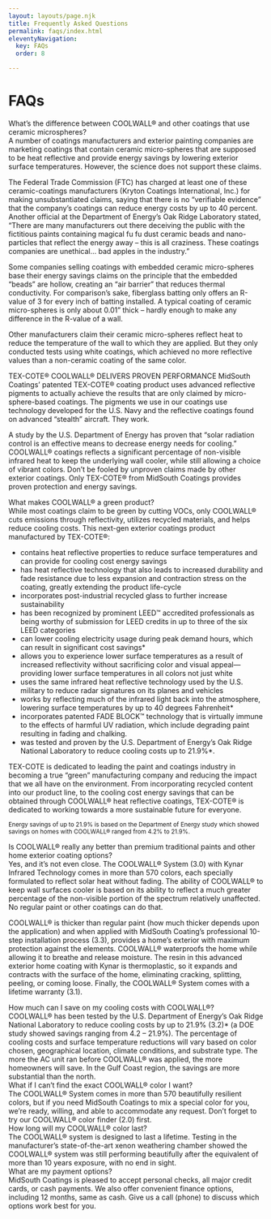 ```yaml
---
layout: layouts/page.njk
title: Frequently Asked Questions
permalink: faqs/index.html
eleventyNavigation:
  key: FAQs
  order: 8

---
```


# FAQs

<div class="question">
What’s the difference between COOLWALL® and other coatings that use ceramic microspheres?
</div>

<div class="answer">
A number of coatings manufacturers and exterior painting companies are marketing coatings that contain ceramic micro-spheres that are supposed to be heat reflective and provide energy savings by lowering exterior surface temperatures. However, the science does not support these claims.

The Federal Trade Commission (FTC) has charged at least one of these ceramic-coatings manufacturers (Kryton Coatings International, Inc.) for making unsubstantiated claims, saying that there is no “verifiable evidence” that the company’s coatings can reduce energy costs by up to 40 percent. Another official at the Department of Energy’s Oak Ridge Laboratory stated, “There are many manufacturers out there deceiving the public with the fictitious paints containing magical fu fu dust ceramic beads and nano-particles that reflect the energy away – this is all craziness. These coatings companies are unethical… bad apples in the industry.”

Some companies selling coatings with embedded ceramic micro-spheres base their energy savings claims on the principle that the embedded “beads” are hollow, creating an “air barrier” that reduces thermal conductivity. For comparison’s sake, fiberglass batting only offers an R-value of 3 for every inch of batting installed. A typical coating of ceramic micro-spheres is only about 0.01” thick – hardly enough to make any difference in the R-value of a wall.

Other manufacturers claim their ceramic micro-spheres reflect heat to reduce the temperature of the wall to which they are applied. But they only conducted tests using white coatings, which achieved no more reflective values than a non-ceramic coating of the same color.

TEX-COTE® COOLWALL® DELIVERS PROVEN PERFORMANCE
MidSouth Coatings’ patented TEX-COTE® coating product uses advanced reflective pigments to actually achieve the results that are only claimed by micro-sphere-based coatings. The pigments we use in our coatings use technology developed for the U.S. Navy and the reflective coatings found on advanced “stealth” aircraft. They work.

A study by the U.S. Department of Energy has proven that “solar radiation control is an effective means to decrease energy needs for cooling.” COOLWALL® coatings reflects a significant percentage of non-visible infrared heat to keep the underlying wall cooler, while still allowing a choice of vibrant colors. Don’t be fooled by unproven claims made by other exterior coatings. Only TEX-COTE® from MidSouth Coatings provides proven protection and energy savings.
</div>

<div class="question">
What makes COOLWALL® a green product? 
</div>

<div class="answer">
While most coatings claim to be green by cutting VOCs, only COOLWALL® cuts emissions through reflectivity, utilizes recycled materials, and helps reduce cooling costs. This next-gen exterior coatings product manufactured by TEX-COTE®:

- contains heat reflective properties to reduce surface temperatures and can provide for cooling cost energy savings
- has heat reflective technology that also leads to increased durability and fade resistance due to less expansion and contraction stress on the coating, greatly extending the product life-cycle
- incorporates post-industrial recycled glass to further increase sustainability
- has been recognized by prominent LEED™ accredited professionals as being worthy of submission for LEED credits in up to three of the six LEED categories
- can lower cooling electricity usage during peak demand hours, which can result in significant cost savings*
- allows you to experience lower surface temperatures as a result of increased reflectivity without sacrificing color and visual appeal—providing lower surface temperatures in all colors not just white
- uses the same infrared heat reflective technology used by the U.S. military to reduce radar signatures on its planes and vehicles
- works by reflecting much of the infrared light back into the atmosphere, lowering surface temperatures by up to 40 degrees Fahrenheit*
- incorporates patented FADE BLOCK™ technology that is virtually immune to the effects of harmful UV radiation, which include degrading paint resulting in fading and chalking.
- was tested and proven by the U.S. Department of Energy’s Oak Ridge National Laboratory to reduce cooling costs up to 21.9%\*. 


TEX-COTE is dedicated to leading the paint and coatings industry in becoming a true “green” manufacturing company and reducing the impact that we all have on the environment. From incorporating recycled content into our product line, to the cooling cost energy savings that can be obtained through COOLWALL® heat reflective coatings, TEX-COTE® is dedicated to working towards a more sustainable future for everyone.

<small>Energy savings of up to 21.9% is based on the Department of Energy study which showed savings on homes with COOLWALL® ranged from 4.2% to 21.9%.</small>
</div>

<div class="question">
Is COOLWALL® really any better than premium traditional paints and other home exterior coating options?
</div>

<div class="answer">
Yes, and it’s not even close. The COOLWALL® System (3.0) with Kynar Infrared Technology comes in more than 570 colors, each specially formulated to reflect solar heat without fading. The ability of COOLWALL® to keep wall surfaces cooler is based on its ability to reflect a much greater percentage of the non-visible portion of the spectrum relatively unaffected. No regular paint or other coatings can do that.

COOLWALL® is thicker than regular paint (how much thicker depends upon the application) and when applied with MidSouth Coating’s professional 10-step installation process (3.3), provides a home’s exterior with maximum protection against the elements. COOLWALL® waterproofs the home while allowing it to breathe and release moisture. The resin in this advanced exterior home coating with Kynar is thermoplastic, so it expands and contracts with the surface of the home, eliminating cracking, splitting, peeling, or coming loose. Finally, the COOLWALL® System comes with a lifetime warranty (3.1).
</div>

<div class="question">
How much can I save on my cooling costs with COOLWALL®? 
</div>

<div class="answer">
COOLWALL® has been tested by the U.S. Department of Energy’s Oak Ridge National Laboratory to reduce cooling costs by up to 21.9% (3.2)* (a DOE study showed savings ranging from 4.2 – 21.9%). The percentage of cooling costs and surface temperature reductions will vary based on color chosen, geographical location, climate conditions, and substrate type. The more the AC unit ran before COOLWALL® was applied, the more homeowners will save. In the Gulf Coast region, the savings are more substantial than the north.
</div>

<div class="question">
What if I can’t find the exact COOLWALL® color I want? 
</div>

<div class="answer">
The COOLWALL® System comes in more than 570 beautifully resilient colors, but if you need MidSouth Coatings to mix a special color for you, we’re ready, willing, and able to accommodate any request. Don’t forget to try our COOLWALL® color finder (2.0) first.
</div>

<div class="question">
How long will my COOLWALL® color last? 
</div>

<div class="answer">
The COOLWALL® system is designed to last a lifetime. Testing in the manufacturer’s state-of-the-art xenon weathering chamber showed the COOLWALL® system was still performing beautifully after the equivalent of more than 10 years exposure, with no end in sight. 
</div>


<div class="question">
What are my payment options?
</div>

<div class="answer">
MidSouth Coatings is pleased to accept personal checks, all major credit cards, or cash payments. We also offer convenient finance options, including 12 months, same as cash. Give us a call (phone) to discuss which options work best for you.
</div>